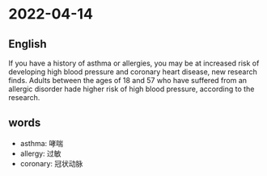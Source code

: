 # 2022-04-14

## English
If you have a history of asthma or allergies, you may be at increased risk of developing high blood pressure and coronary heart disease, new research finds.
Adults between the ages of 18 and 57 who have suffered from an allergic disorder hade higher risk of high blood pressure, according to the research.

## words
* asthma: 哮喘
* allergy: 过敏
* coronary: 冠状动脉